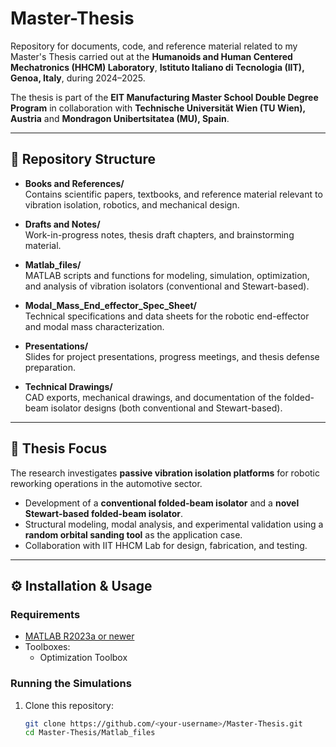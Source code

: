 # Master-Thesis  

Repository for documents, code, and reference material related to my Master's Thesis carried out at the **Humanoids and Human Centered Mechatronics (HHCM) Laboratory**, **Istituto Italiano di Tecnologia (IIT), Genoa, Italy**, during 2024–2025.  

The thesis is part of the **EIT Manufacturing Master School Double Degree Program** in collaboration with **Technische Universität Wien (TU Wien), Austria** and **Mondragon Unibertsitatea (MU), Spain**.  

---

## 📂 Repository Structure  

- **Books and References/**  
  Contains scientific papers, textbooks, and reference material relevant to vibration isolation, robotics, and mechanical design.  

- **Drafts and Notes/**  
  Work-in-progress notes, thesis draft chapters, and brainstorming material.  

- **Matlab_files/**  
  MATLAB scripts and functions for modeling, simulation, optimization, and analysis of vibration isolators (conventional and Stewart-based).  

- **Modal_Mass_End_effector_Spec_Sheet/**  
  Technical specifications and data sheets for the robotic end-effector and modal mass characterization.  

- **Presentations/**  
  Slides for project presentations, progress meetings, and thesis defense preparation.  

- **Technical Drawings/**  
  CAD exports, mechanical drawings, and documentation of the folded-beam isolator designs (both conventional and Stewart-based).  

---

## 🎯 Thesis Focus  

The research investigates **passive vibration isolation platforms** for robotic reworking operations in the automotive sector.  
- Development of a **conventional folded-beam isolator** and a **novel Stewart-based folded-beam isolator**.  
- Structural modeling, modal analysis, and experimental validation using a **random orbital sanding tool** as the application case.  
- Collaboration with IIT HHCM Lab for design, fabrication, and testing.  

---

## ⚙️ Installation & Usage  

### Requirements  
- [MATLAB R2023a or newer](https://www.mathworks.com/products/matlab.html)  
- Toolboxes:  
  - Optimization Toolbox  

### Running the Simulations  
1. Clone this repository:  
   ```bash
   git clone https://github.com/<your-username>/Master-Thesis.git
   cd Master-Thesis/Matlab_files
